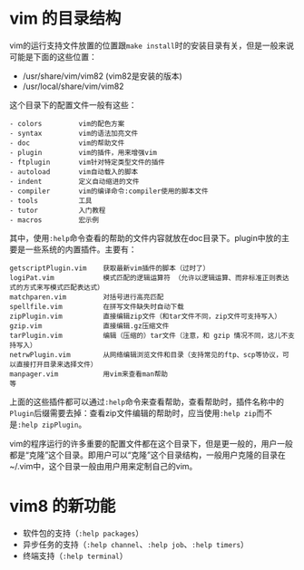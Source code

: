 # vim 的目录结构
vim的运行支持文件放置的位置跟`make install`时的安装目录有关，但是一般来说可能是下面的这些位置：
- /usr/share/vim/vim82  (vim82是安装的版本)
- /usr/local/share/vim/vim82

这个目录下的配置文件一般有这些：
```
- colors         vim的配色方案
- syntax         vim的语法加亮文件
- doc            vim的帮助文件
- plugin         vim的插件，用来增强vim
- ftplugin       vim针对特定类型文件的插件
- autoload       vim自动载入的脚本
- indent         定义自动缩进的文件
- compiler       vim的编译命令:compiler使用的脚本文件
- tools          工具
- tutor          入门教程
- macros         宏示例
```
其中，使用`:help`命令查看的帮助的文件内容就放在doc目录下。plugin中放的主要是一些系统的内置插件。主要有：
```
getscriptPlugin.vim    获取最新vim插件的脚本（过时了）
logiPat.vim            模式匹配的逻辑运算符 （允许以逻辑运算、而非标准正则表达式的方式来写模式匹配表达式）
matchparen.vim         对括号进行高亮匹配
spellfile.vim          在拼写文件缺失时自动下载
zipPlugin.vim          直接编辑zip文件（和tar文件不同，zip文件可支持写入）
gzip.vim               直接编辑.gz压缩文件
tarPlugin.vim          编辑（压缩的）tar文件（注意，和 gzip 情况不同，这儿不支持写入）
netrwPlugin.vim        从网络编辑浏览文件和目录（支持常见的ftp、scp等协议，可以直接打开目录来选择文件）
manpager.vim           用vim来查看man帮助
等
```
上面的这些插件都可以通过`:help`命令来查看帮助，查看帮助时，插件名称中的`Plugin`后缀需要去掉：查看zip文件编辑的帮助时，应当使用`:help zip`而不是`:help zipPlugin`。

vim的程序运行的许多重要的配置文件都在这个目录下，但是更一般的，用户一般都是“克隆”这个目录。即用户可以“克隆”这个目录结构，一般用户克隆的目录在~/.vim中，这个目录一般由用户用来定制自己的vim。

# vim8 的新功能
- 软件包的支持（`:help packages`）
- 异步任务的支持（`:help channel`、`:help job`、`:help timers`）
- 终端支持（`:help terminal`）


